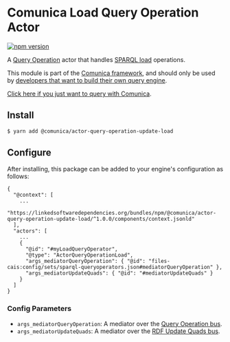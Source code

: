 # Comunica Load Query Operation Actor

[![npm version](https://badge.fury.io/js/%40comunica%2Factor-query-operation-update-load.svg)](https://www.npmjs.com/package/@comunica/actor-query-operation-update-load)

A [Query Operation](https://github.com/comunica/comunica/tree/master/packages/bus-query-operation) actor that handles
[SPARQL load](https://www.w3.org/TR/sparql11-update/#load) operations.

This module is part of the [Comunica framework](https://github.com/comunica/comunica),
and should only be used by [developers that want to build their own query engine](https://comunica.dev/docs/modify/).

[Click here if you just want to query with Comunica](https://comunica.dev/docs/query/).

## Install

```bash
$ yarn add @comunica/actor-query-operation-update-load
```

## Configure

After installing, this package can be added to your engine's configuration as follows:
```text
{
  "@context": [
    ...
    "https://linkedsoftwaredependencies.org/bundles/npm/@comunica/actor-query-operation-update-load/^1.0.0/components/context.jsonld"  
  ],
  "actors": [
    ...
    {
      "@id": "#myLoadQueryOperator",
      "@type": "ActorQueryOperationLoad",
      "args_mediatorQueryOperation": { "@id": "files-cais:config/sets/sparql-queryoperators.json#mediatorQueryOperation" },
      "args_mediatorUpdateQuads": { "@id": "#mediatorUpdateQuads" }
    }
  ]
}
```

### Config Parameters

* `args_mediatorQueryOperation`: A mediator over the [Query Operation bus](https://github.com/comunica/comunica/tree/master/packages/bus-query-operation).
* `args_mediatorUpdateQuads`: A mediator over the [RDF Update Quads bus](https://github.com/comunica/comunica/tree/master/packages/bus-rdf-update-quads).
